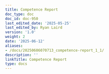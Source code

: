 ```yaml
---
title: Competence Report
doc_type: doc
doc_id: doc-950
last_edited_date: '2025-05-25'
last_edited_by: Ryan Laird
version: '1.0'
weight: 2
date: '2025-06-12'
aliases:
- /docs/20250606070713_competence-report_1_1/
description: ''
linkTitle: Competence Report
type: docs
---
```



